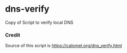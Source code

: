 # dns-verify
Copy of Script to verify local DNS

### Credit
Source of this script is https://calomel.org/dns_verify.html
